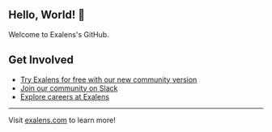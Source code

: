 ## Hello, World! :wave:

Welcome to Exalens's GitHub.

## Get Involved

* [Try Exalens for free with our new community version](https://www.exalens.com/community-edition-sign-up)
* [Join our community on Slack](https://exalens.slack.com)
* [Explore careers at Exalens](https://www.exalens.com/company/careers)

----
Visit [exalens.com](https://exalens.com) to learn more!

